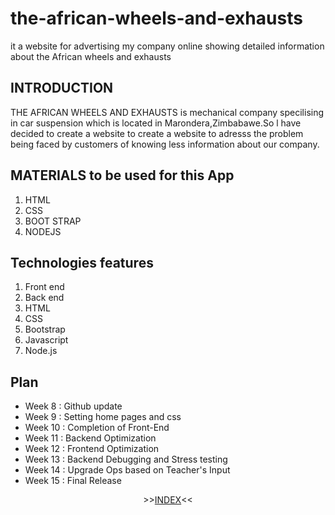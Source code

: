 # the-african-wheels-and-exhausts
it a website for advertising my company online showing detailed information about the African  wheels and exhausts
 
 ## INTRODUCTION
 THE AFRICAN WHEELS AND EXHAUSTS is mechanical company specilising in car suspension which is located in Marondera,Zimbabawe.So
 l have decided to create a website to create a website to adresss the problem being faced by customers of knowing less information about
 our company.

##  MATERIALS to be used for this App
1. HTML
2. CSS
3. BOOT STRAP
4. NODEJS

## Technologies features
1. Front end
2. Back end
3. HTML
4. CSS
5. Bootstrap
6. Javascript
7. Node.js


## Plan 
* Week 8 : Github update 
* Week 9 : Setting home pages and css
* Week 10 : Completion of Front-End
* Week 11 : Backend Optimization
* Week 12 : Frontend Optimization
* Week 13 : Backend Debugging and Stress testing
* Week 14 : Upgrade Ops based on Teacher's Input
* Week 15 : Final Release

<p align="center">
>><a href="">INDEX</a><<<br>
<br>
